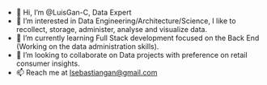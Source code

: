 - 👋 Hi, I’m @LuisGan-C, Data Expert
- 👀 I’m interested in Data Engineering/Architecture/Science, I like to recollect, storage, administer, analyse and visualize data.
- 🌱 I’m currently learning Full Stack development focused on the Back End (Working on the data administration skills). 
- 💞️ I’m looking to collaborate on Data projects with preference on retail consumer insights.
- 📫 Reach me at lsebastiangan@gmail.com

<!---
LuisGan-C/LuisGan-C is a ✨ special ✨ repository because its `README.md` (this file) appears on your GitHub profile.
You can click the Preview link to take a look at your changes.
--->
